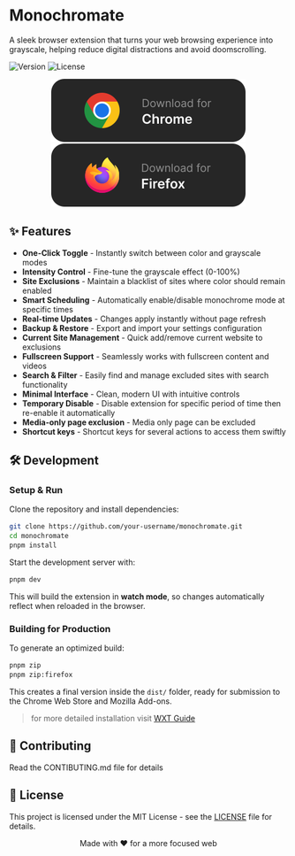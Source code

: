# Monochromate

A sleek browser extension that turns your web browsing experience into grayscale, helping reduce digital distractions and avoid doomscrolling.

![Version](https://img.shields.io/badge/version-1.5.0-black)
![License](https://img.shields.io/badge/license-MIT-black)

<p align="center">
  <a href="https://chromewebstore.google.com/detail/monochromate/hafcajcllbjnoolpfngclfmmgpikdhlm">
    <img src="./public/chrome_badge.svg" alt="Chrome" />
  </a>
  <a href="https://addons.mozilla.org/en-US/firefox/addon/monochromate/">
    <img src="./public/firefox_badge.svg" alt="Firefox" />
  </a>
</p>

## ✨ Features

- **One-Click Toggle** - Instantly switch between color and grayscale modes
- **Intensity Control** - Fine-tune the grayscale effect (0-100%)
- **Site Exclusions** - Maintain a blacklist of sites where color should remain enabled
- **Smart Scheduling** - Automatically enable/disable monochrome mode at specific times
- **Real-time Updates** - Changes apply instantly without page refresh
- **Backup & Restore** - Export and import your settings configuration
- **Current Site Management** - Quick add/remove current website to exclusions
- **Fullscreen Support** - Seamlessly works with fullscreen content and videos
- **Search & Filter** - Easily find and manage excluded sites with search functionality
- **Minimal Interface** - Clean, modern UI with intuitive controls
- **Temporary Disable** - Disable extension for specific period of time then re-enable it automatically
- **Media-only page exclusion** - Media only page can be excluded
- **Shortcut keys** - Shortcut keys for several actions to access them swiftly

## 🛠️ **Development**

### **Setup & Run**

Clone the repository and install dependencies:

```bash
git clone https://github.com/your-username/monochromate.git
cd monochromate
pnpm install
```

Start the development server with:

```bash
pnpm dev
```

This will build the extension in **watch mode**, so changes automatically reflect when reloaded in the browser.

### **Building for Production**

To generate an optimized build:

```bash
pnpm zip
pnpm zip:firefox
```

This creates a final version inside the `dist/` folder, ready for submission to the Chrome Web Store and Mozilla Add-ons.

> for more detailed installation visit [WXT Guide](https://wxt.dev/guide/introduction.html)

## 🤝 **Contributing**

Read the CONTIBUTING.md file for details

## 📝 License

This project is licensed under the MIT License - see the [LICENSE](LICENSE) file for details.

<div align="center">
Made with ♥️ for a more focused web
</div>
